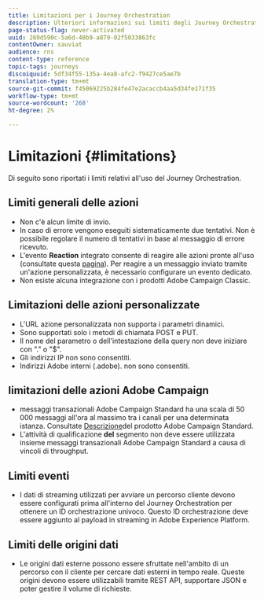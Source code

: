 ```yaml
---
title: Limitazioni per i Journey Orchestration
description: Ulteriori informazioni sui limiti degli Journey Orchestration
page-status-flag: never-activated
uuid: 269d590c-5a6d-40b9-a879-02f5033863fc
contentOwner: sauviat
audience: rns
content-type: reference
topic-tags: journeys
discoiquuid: 5df34f55-135a-4ea8-afc2-f9427ce5ae7b
translation-type: tm+mt
source-git-commit: f45069225b284fe47e2acaccb4aa5d34fe171f35
workflow-type: tm+mt
source-wordcount: '268'
ht-degree: 2%

---
```



# Limitazioni {#limitations}

Di seguito sono riportati i limiti relativi all&#39;uso del Journey Orchestration.

## Limiti generali delle azioni

* Non c&#39;è alcun limite di invio. 
* In caso di errore vengono eseguiti sistematicamente due tentativi. Non è possibile regolare il numero di tentativi in base al messaggio di errore ricevuto. 
* L&#39;evento **Reaction** integrato consente di reagire alle azioni pronte all&#39;uso (consultate questa [pagina](../building-journeys/reaction-events.md)). Per reagire a un messaggio inviato tramite un&#39;azione personalizzata, è necessario configurare un evento dedicato. 
* Non esiste alcuna integrazione con i prodotti Adobe Campaign Classic.
 
## Limitazioni delle azioni personalizzate

* L&#39;URL azione personalizzata non supporta i parametri dinamici. 
* Sono supportati solo i metodi di chiamata POST e PUT. 
* Il nome del parametro o dell&#39;intestazione della query non deve iniziare con &quot;.&quot; o &quot;$&quot;. 
* Gli indirizzi IP non sono consentiti. 
* Indirizzi  Adobe interni (.adobe). non sono consentiti.
 

##  limitazioni delle azioni Adobe Campaign

*  messaggi transazionali Adobe Campaign Standard ha una scala di 50 000 messaggi all&#39;ora al massimo tra i canali per una determinata istanza. Consultate [Descrizione](https://helpx.adobe.com/it/legal/product-descriptions/campaign-standard.html)del prodotto Adobe Campaign Standard. 
* L&#39;attività di qualificazione **del** segmento non deve essere utilizzata insieme  messaggi transazionali Adobe Campaign Standard a causa di vincoli di throughput.
 
## Limiti eventi

* I dati di streaming utilizzati per avviare un percorso cliente devono essere configurati prima all&#39;interno del Journey Orchestration per ottenere un ID orchestrazione univoco. Questo ID orchestrazione deve essere aggiunto al payload in streaming in Adobe Experience Platform.
 

## Limiti delle origini dati

* Le origini dati esterne possono essere sfruttate nell&#39;ambito di un percorso con il cliente per cercare dati esterni in tempo reale. Queste origini devono essere utilizzabili tramite REST API, supportare JSON e poter gestire il volume di richieste.